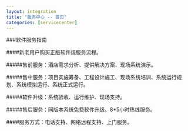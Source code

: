 ```yaml
---
layout: integration
title: "服务中心 -- 首页"
categories: [servicecenter]
---
```

###软件服务指南
<p>
####新老用户购买正版软件规服务流程。
<p>
#####售前服务：酒店需求分析、提供解决方案、现场系统演示。
<p>
#####售中服务：项目实施筹备、工程设计施工、现场系统培训、系统运行规划、系统模拟运行、系统正式运行。
<p>
#####软件升级：系统验收、运行维护、现场支持。
<p>
#####售后服务：同版本系统免费软件升级、8*5小时热线服务。
<p>
####服务方式：电话支持、网络远程支持、上门服务。
<p>